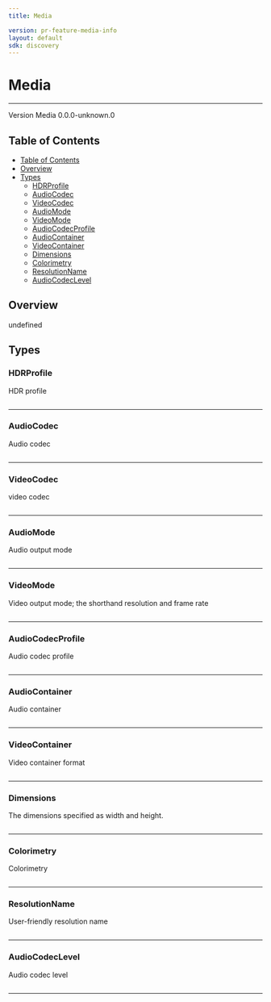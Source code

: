 ```yaml
---
title: Media

version: pr-feature-media-info
layout: default
sdk: discovery
---
```


# Media

---

Version Media 0.0.0-unknown.0

## Table of Contents

- [Table of Contents](#table-of-contents)
- [Overview](#overview)
- [Types](#types)
  - [HDRProfile](#hdrprofile)
  - [AudioCodec](#audiocodec)
  - [VideoCodec](#videocodec)
  - [AudioMode](#audiomode)
  - [VideoMode](#videomode)
  - [AudioCodecProfile](#audiocodecprofile)
  - [AudioContainer](#audiocontainer)
  - [VideoContainer](#videocontainer)
  - [Dimensions](#dimensions)
  - [Colorimetry](#colorimetry)
  - [ResolutionName](#resolutionname)
  - [AudioCodecLevel](#audiocodeclevel)

## Overview

undefined

## Types

### HDRProfile

HDR profile

```typescript

```

---

### AudioCodec

Audio codec

```typescript

```

---

### VideoCodec

video codec

```typescript

```

---

### AudioMode

Audio output mode

```typescript

```

---

### VideoMode

Video output mode; the shorthand resolution and frame rate

```typescript

```

---

### AudioCodecProfile

Audio codec profile

```typescript

```

---

### AudioContainer

Audio container

```typescript

```

---

### VideoContainer

Video container format

```typescript

```

---

### Dimensions

The dimensions specified as width and height.

```typescript

```

---

### Colorimetry

Colorimetry

```typescript

```

---

### ResolutionName

User-friendly resolution name

```typescript

```

---

### AudioCodecLevel

Audio codec level

```typescript

```

---
